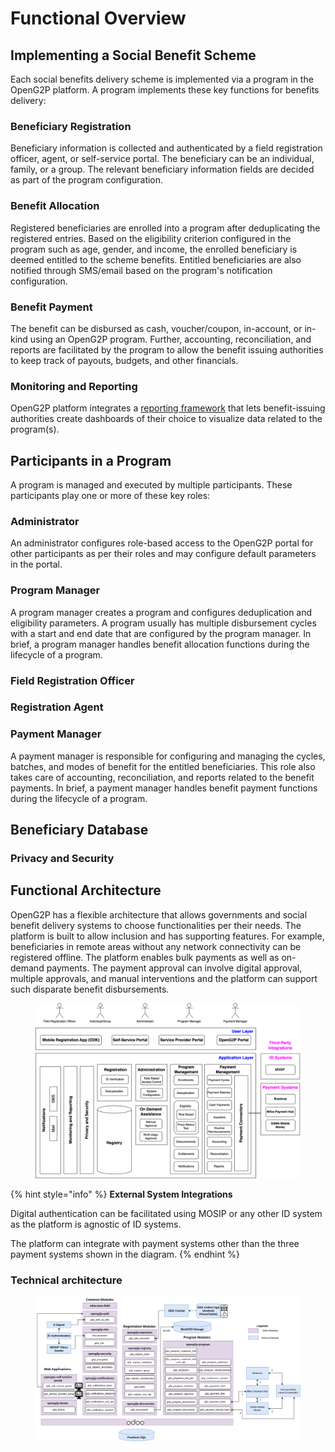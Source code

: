 # Functional Overview

## Implementing a Social Benefit Scheme

Each social benefits delivery scheme is implemented via a program in the OpenG2P platform. A program implements these key functions for benefits delivery:

### Beneficiary Registration

Beneficiary information is collected and authenticated by a field registration officer, agent, or self-service portal. The beneficiary can be an individual, family, or a group. The relevant beneficiary information fields are decided as part of the program configuration.&#x20;

### Benefit Allocation

Registered beneficiaries are enrolled into a program after deduplicating the registered entries. Based on the eligibility criterion configured in the program such as age, gender, and income, the enrolled beneficiary is deemed entitled to the scheme benefits. Entitled beneficiaries are also notified through SMS/email based on the program's notification configuration.

### Benefit Payment

The benefit can be disbursed as cash, voucher/coupon, in-account, or in-kind using an OpenG2P program. Further, accounting, reconciliation, and reports are facilitated by the program to allow the benefit issuing authorities to keep track of payouts, budgets, and other financials.

### Monitoring and Reporting

OpenG2P platform integrates a [reporting framework](https://github.com/mosip/reporting) that lets benefit-issuing authorities create dashboards of their choice to visualize data related to the program(s).&#x20;

## Participants in a Program

A program is managed and executed by multiple participants. These participants play one or more of these key roles:

### Administrator

An administrator configures role-based access to the OpenG2P portal for other participants as per their roles and may configure default parameters in the portal.

### Program Manager

A program manager creates a program and configures deduplication and eligibility parameters. A program usually has multiple disbursement cycles with a start and end date that are configured by the program manager. In brief, a program manager handles benefit allocation functions during the lifecycle of a program.

### Field Registration Officer

### Registration Agent

### Payment Manager

A payment manager is responsible for configuring and managing the cycles, batches, and modes of benefit for the entitled beneficiaries. This role also takes care of accounting, reconciliation, and reports related to the benefit payments. In brief, a payment manager handles benefit payment functions during the lifecycle of a program.

## Beneficiary Database

### Privacy and Security

## Functional Architecture

OpenG2P has a flexible architecture that allows governments and social benefit delivery systems to choose functionalities per their needs. The platform is built to allow inclusion and has supporting features. For example, beneficiaries in remote areas without any network connectivity can be registered offline. The platform enables bulk payments as well as on-demand payments. The payment approval can involve digital approval, multiple approvals, and manual interventions and the platform can support such disparate benefit disbursements.



<figure><img src="../.gitbook/assets/image.png" alt=""><figcaption></figcaption></figure>

{% hint style="info" %}
**External System Integrations**

Digital authentication can be facilitated using MOSIP or any other ID system as the platform is agnostic of ID systems.&#x20;

The platform can integrate with payment systems other than the three payment systems shown in the diagram. &#x20;
{% endhint %}

### Technical architecture <a href="#technical-architecture" id="technical-architecture"></a>

<figure><img src="../.gitbook/assets/image (2) (1).png" alt=""><figcaption></figcaption></figure>
